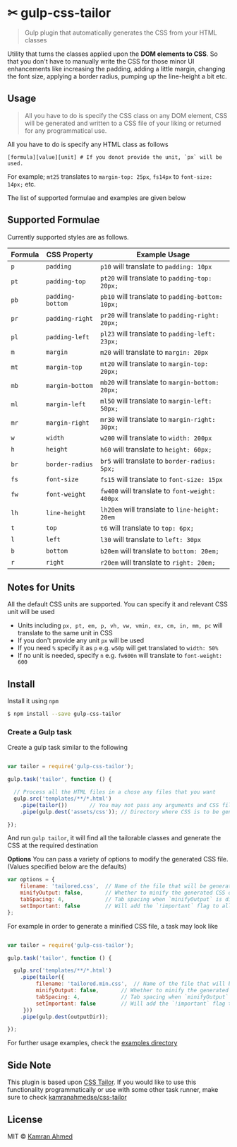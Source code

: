 # ✂ gulp-css-tailor

> Gulp plugin that automatically generates the CSS from your HTML classes

Utility that turns the classes applied upon the **DOM elements to CSS**. So that you don't have to manually write the CSS for those minor UI enhancements like increasing the padding, adding a little margin, changing the font size, applying a border radius, pumping up the line-height a bit etc.

## Usage

> All you have to do is specify the CSS class on any DOM element, CSS will be generated and written to a CSS file of your liking or returned for any programmatical use.

All you have to do is specify any HTML class as follows

```
[formula][value][unit] # If you donot provide the unit, `px` will be used.
```

For example; `mt25` translates to `margin-top: 25px`, `fs14px` to `font-size: 14px;` etc.

The list of supported formulae and examples are given below

## Supported Formulae

Currently supported styles are as follows.

| Formula | CSS Property     | Example Usage                                    |
|---------|------------------|--------------------------------------------------|
| `p`     | `padding`        | `p10` will translate to `padding: 10px`          |
| `pt`    | `padding-top`    | `pt20` will translate to `padding-top: 20px;`    |
| `pb`    | `padding-bottom` | `pb10` will translate to `padding-bottom: 10px;` |
| `pr`    | `padding-right`  | `pr20` will translate to `padding-right: 20px;`  |
| `pl`    | `padding-left`   | `pl23` will translate to `padding-left: 23px;`   |
| `m`     | `margin`         | `m20` will translate to `margin: 20px`           |
| `mt`    | `margin-top`     | `mt20` will translate to `margin-top: 20px;`     |
| `mb`    | `margin-bottom`  | `mb20` will translate to `margin-bottom: 20px;`  |
| `ml`    | `margin-left`    | `ml50` will translate to `margin-left: 50px;`    |
| `mr`    | `margin-right`   | `mr30` will translate to `margin-right: 30px;`   |
| `w`     | `width`          | `w200` will translate to `width: 200px`          |
| `h`     | `height`         | `h60` will translate to `height: 60px;`          |
| `br`    | `border-radius`  | `br5` will translate to `border-radius: 5px;`    |
| `fs`    | `font-size`      | `fs15` will translate to `font-size: 15px`       |
| `fw`    | `font-weight`    | `fw400` will translate to `font-weight: 400px`   |
| `lh`    | `line-height`    | `lh20em` will translate to `line-height: 20em`   |
| `t`     | `top`            | `t6` will translate to `top: 6px;`               |
| `l`     | `left`           | `l30` will translate to `left: 30px`             |
| `b`     | `bottom`         | `b20em` will translate to `bottom: 20em;`        |
| `r`     | `right`          | `r20em` will translate to `right: 20em;`         |


## Notes for Units

All the default CSS units are supported. You can specify it and relevant CSS unit will be used

- Units including `px, pt, em, p, vh, vw, vmin, ex, cm, in, mm, pc` will translate to the same unit in CSS
- If you don't provide any unit `px` will be used
- If you need `%` specify it as `p` e.g. `w50p` will get translated to `width: 50%`
- If no unit is needed, specify `n` e.g. `fw600n` will translate to `font-weight: 600`

## Install

Install it using `npm`

```bash
$ npm install --save gulp-css-tailor
```

### Create a Gulp task

Create a gulp task similar to the following

```javascript

var tailor = require('gulp-css-tailor');

gulp.task('tailor', function () {

  // Process all the HTML files in a chose any files that you want
  gulp.src('templates/**/*.html')
    .pipe(tailor())       // You may not pass any arguments and CSS file will be generated with the defaults
    .pipe(gulp.dest('assets/css')); // Directory where CSS is to be generated

});
```

And run `gulp tailor`, it will find all the tailorable classes and generate the CSS at the required destination

**Options**
You can pass a variety of options to modify the generated CSS file. (Values specified below are the defaults)

```js
var options = {
    filename: 'tailored.css',  // Name of the file that will be generated [default: 'tailored.css']
    minifyOutput: false,       // Whether to minify the generated CSS or not [default: false]
    tabSpacing: 4,             // Tab spacing when `minifyOutput` is disabled [default: 4]
    setImportant: false        // Will add the `!important` flag to all the CSS properties
};
```

For example in order to generate a minified CSS file, a task may look like

```javascript

var tailor = require('gulp-css-tailor');

gulp.task('tailor', function () {

  gulp.src('templates/**/*.html')
    .pipe(tailor({
         filename: 'tailored.min.css',  // Name of the file that will be generated [default: 'tailored.css']
         minifyOutput: false,       // Whether to minify the generated CSS or not [default: false]
         tabSpacing: 4,             // Tab spacing when `minifyOutput` is disabled [default: 4]
         setImportant: false        // Will add the `!important` flag to all the CSS properties
     }))
    .pipe(gulp.dest(outputDir));

});
```

For further usage examples, check the [examples directory](https://github.com/kamranahmedse/gulp-css-tailor/blob/master/examples/gulpfile.js)


## Side Note

This plugin is based upon [CSS Tailor](https://github.com/kamranahmedse/css-tailor). If you would like to use this functionality programmatically or use with some other task runner, make sure to check [kamranahmedse/css-tailor](https://github.com/kamranahmedse/css-tailor)


## License

MIT &copy; [Kamran Ahmed](http://kamranahmed.info)
